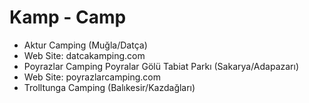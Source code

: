 # Kamp - Camp
 - Aktur Camping (Muğla/Datça)
  - Web Site: datcakamping.com
 - Poyrazlar Camping Poyralar Gölü Tabiat Parkı (Sakarya/Adapazarı)
  - Web Site: poyrazlarcamping.com
 - Trolltunga Camping (Balıkesir/Kazdağları)
 